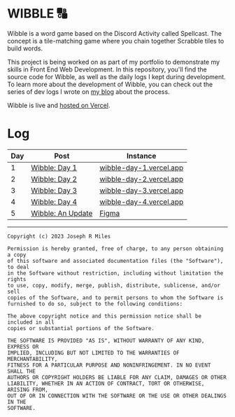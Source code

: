 # WIBBLE 🔠

Wibble is a word game based on the Discord Activity called Spellcast. The
concept is a tile-matching game where you chain together Scrabble tiles to build
words.

This project is being worked on as part of my portfolio to demonstrate my skills
in Front End Web Development. In this repository, you'll find the source code for
Wibble, as well as the daily logs I kept during development. To learn more about
the development of Wibble, you can check out the series of dev logs I wrote on
[my blog](https://jrm.dev) about the process.

Wibble is live and [hosted on Vercel](https://wibble.vercel.app).

# Log

| Day | Post | Instance |
|-----|------|----------|
| 1 | [Wibble: Day 1](https://jrm.dev/posts/wibble-day-1) | [wibble-day-1.vercel.app](https://wibble-day-1.vercel.app) |
| 2 | [Wibble: Day 2](https://jrm.dev/posts/wibble-day-2) | [wibble-day-2.vercel.app](https://wibble-day-1.vercel.app) |
| 3 | [Wibble: Day 3](https://jrm.dev/posts/wibble-day-3) | [wibble-day-3.vercel.app](https://wibble-day-1.vercel.app) |
| 4 | [Wibble: Day 4](https://jrm.dev/posts/wibble-day-4) | [wibble-day-4.vercel.app](https://wibble-day-1.vercel.app) |
| 5 | [Wibble: An Update](https://jrm.dev/posts/wibble-an-update) | [Figma](https://www.figma.com/file/yhgMix4JiP3y6evGrsvtjP/Wibble-Day-5?node-id=40%3A275&t=wRd6yQG6gNTw9UEE-1) |

---

```
Copyright (c) 2023 Joseph R Miles

Permission is hereby granted, free of charge, to any person obtaining a copy
of this software and associated documentation files (the "Software"), to deal
in the Software without restriction, including without limitation the rights
to use, copy, modify, merge, publish, distribute, sublicense, and/or sell
copies of the Software, and to permit persons to whom the Software is
furnished to do so, subject to the following conditions:

The above copyright notice and this permission notice shall be included in all
copies or substantial portions of the Software.

THE SOFTWARE IS PROVIDED "AS IS", WITHOUT WARRANTY OF ANY KIND, EXPRESS OR
IMPLIED, INCLUDING BUT NOT LIMITED TO THE WARRANTIES OF MERCHANTABILITY,
FITNESS FOR A PARTICULAR PURPOSE AND NONINFRINGEMENT. IN NO EVENT SHALL THE
AUTHORS OR COPYRIGHT HOLDERS BE LIABLE FOR ANY CLAIM, DAMAGES OR OTHER
LIABILITY, WHETHER IN AN ACTION OF CONTRACT, TORT OR OTHERWISE, ARISING FROM,
OUT OF OR IN CONNECTION WITH THE SOFTWARE OR THE USE OR OTHER DEALINGS IN THE
SOFTWARE.
```